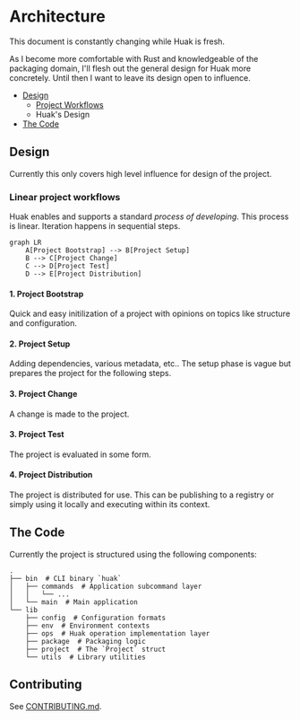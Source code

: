 # Architecture

This document is constantly changing while Huak is fresh.

As I become more comfortable with Rust and knowledgeable of the packaging domain, I'll flesh out the general design for Huak more concretely. Until then I want to leave its design open to influence.

- [Design](#design)
  - [Project Workflows](#linear-project-workflows)
  - Huak's Design
- [The Code](#the-code)

## Design

Currently this only covers high level influence for design of the project.

### Linear project workflows

Huak enables and supports a standard *process of developing*. This process is linear. Iteration happens in sequential steps.

```mermaid
graph LR
    A[Project Bootstrap] --> B[Project Setup]
    B --> C[Project Change]
    C --> D[Project Test]
    D --> E[Project Distribution]
```

#### 1. Project Bootstrap

Quick and easy initilization of a project with opinions on topics like structure and configuration.

#### 2. Project Setup

Adding dependencies, various metadata, etc.. The setup phase is vague but prepares the project for the following steps.

#### 3. Project Change

A change is made to the project.

#### 3. Project Test

The project is evaluated in some form.

#### 4. Project Distribution

The project is distributed for use. This can be publishing to a registry or simply using it locally and executing within its context.

## The Code

Currently the project is structured using the following components:

```
.
├── bin  # CLI binary `huak`
│   ├── commands  # Application subcommand layer
│   │   └── ...
│   └── main  # Main application
└── lib
    ├── config  # Configuration formats
    ├── env  # Environment contexts
    ├── ops  # Huak operation implementation layer
    ├── package  # Packaging logic
    ├── project  # The `Project` struct
    └── utils  # Library utilities
```

## Contributing

See [CONTRIBUTING.md](./CONTRIBUTING.md).
